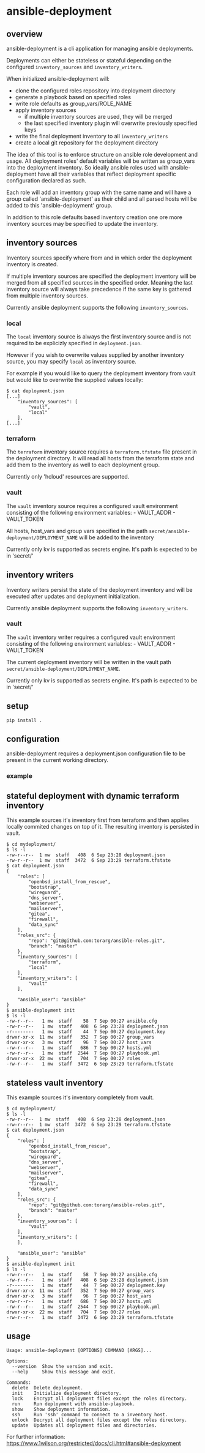 # ansible-deployment

## overview
ansible-deployment is a cli application for managing ansible deployments.

Deployments can either be stateless or stateful depending on the configured
``inventory_sources`` and ``inventory_writers``.

When initialized ansible-deployment will:
- clone the configured roles repository into deployment directory
- generate a playbook based on specified roles
- write role defaults as group_vars/ROLE_NAME
- apply inventory sources
    - if multiple inventory sources are used, they will be merged
    - the last specified inventory plugin will overwrite previously specified keys
- write the final deployment inventory to all ``inventory_writers``
- create a local git repository for the deployment directory

The idea of this tool is to enforce structure on ansible role development
and usage. All deployment roles' default variables will be written
as group_vars into the deployment inventory. So ideally ansible roles
used with ansible-deployment have all their variables that reflect
deployment specific configuration declared as such.

Each role will add an inventory group with the same name and will have 
a group called 'ansible-deployment' as their child and all parsed hosts
will be added to this 'ansible-deployment' group.

In addition to this role defaults based inventory creation one ore more 
inventory sources may be specified to update the inventory.


## inventory sources
Inventory sources specify where from and in which order the deployment
inventory is created.

If multiple inventory sources are specified the deployment inventory will
be merged from all specified sources in the specified order. Meaning the last
inventory source will always take precedence if the same key is gathered
from multiple inventory sources.

Currently ansible deployment supports the following ``inventory_sources``.


### local
The ``local`` inventory source is always the first inventory source and 
is not required to be explicizly specified in ``deployment.json``.

However if you wish to overwrite values supplied by another inventory source,
you may specify ``local`` as inventory source.

For example if you would like to query the deployment inventory from vault
but would like to overwrite the supplied values locally:
```
$ cat deployment.json
[...]
    "inventory_sources": [
        "vault",
        "local"
    ],
[...]
```


### terraform
The ``terraform`` inventory source requires a ``terraform.tfstate`` file
present in the deployment directory. It will read all hosts from the
terraform state and add them to the inventory as well to each deployment
group.

Currently only 'hcloud' resources are supported.


### vault
The ``vault`` inventory source requires a configured vault environment
consisting of the following environment variables:
    - VAULT_ADDR
    - VAULT_TOKEN

All hosts, host_vars and group vars specified in the path
``secret/ansible-deployment/DEPLOYMENT_NAME`` will be added to the inventory

Currently only kv is supported as secrets engine. It's path is expected to be 
in 'secret/' 


## inventory writers
Inventory writers persist the state of the deployment inventory and will be 
executed after updates and deployment initialization.

Currently ansible deployment supports the following ``inventory_writers``.


### vault
The ``vault`` inventory writer requires a configured vault environment
consisting of the following environment variables:
    - VAULT_ADDR
    - VAULT_TOKEN

The current deployment inventory will be written in the vault path
``secret/ansible-deployment/DEPLOYMENT_NAME``.

Currently only kv is supported as secrets engine. It's path is expected to be 
in 'secret/' 


## setup

```
pip install .
```

## configuration

ansible-deployment requires a deployment.json configuration file
to be present in the current working directory.

### example


## stateful deployment with dynamic terraform inventory
This example sources it's inventory first from terraform and then applies
locally commited changes on top of it. The resulting inventory is persisted
in vault.

```
$ cd mydeployment/
$ ls -l
-rw-r--r--  1 mw  staff   408  6 Sep 23:28 deployment.json
-rw-r--r--  1 mw  staff  3472  6 Sep 23:29 terraform.tfstate
$ cat deployment.json
{
    "roles": [
        "openbsd_install_from_rescue",
        "bootstrap",
        "wireguard",
        "dns_server",
        "webserver",
        "mailserver",
        "gitea",
        "firewall",
        "data_sync"
    ],
    "roles_src": {
        "repo": "git@github.com:torarg/ansible-roles.git",
        "branch": "master"
    },
    "inventory_sources": [
        "terraform",
        "local"
    ],
    "inventory_writers": [
        "vault"
    ],

    "ansible_user": "ansible"
}
$ ansible-deployment init
$ ls -l
-rw-r--r--   1 mw  staff    58  7 Sep 00:27 ansible.cfg
-rw-r--r--   1 mw  staff   408  6 Sep 23:28 deployment.json
-r--------   1 mw  staff    44  7 Sep 00:27 deployment.key
drwxr-xr-x  11 mw  staff   352  7 Sep 00:27 group_vars
drwxr-xr-x   3 mw  staff    96  7 Sep 00:27 host_vars
-rw-r--r--   1 mw  staff   686  7 Sep 00:27 hosts.yml
-rw-r--r--   1 mw  staff  2544  7 Sep 00:27 playbook.yml
drwxr-xr-x  22 mw  staff   704  7 Sep 00:27 roles
-rw-r--r--   1 mw  staff  3472  6 Sep 23:29 terraform.tfstate
```

## stateless vault inventory
This example sources it's inventory completely from vault.

```
$ cd mydeployment/
$ ls -l
-rw-r--r--  1 mw  staff   408  6 Sep 23:28 deployment.json
-rw-r--r--  1 mw  staff  3472  6 Sep 23:29 terraform.tfstate
$ cat deployment.json
{
    "roles": [
        "openbsd_install_from_rescue",
        "bootstrap",
        "wireguard",
        "dns_server",
        "webserver",
        "mailserver",
        "gitea",
        "firewall",
        "data_sync"
    ],
    "roles_src": {
        "repo": "git@github.com:torarg/ansible-roles.git",
        "branch": "master"
    },
    "inventory_sources": [
        "vault"
    ],
    "inventory_writers": [
    ],

    "ansible_user": "ansible"
}
$ ansible-deployment init
$ ls -l
-rw-r--r--   1 mw  staff    58  7 Sep 00:27 ansible.cfg
-rw-r--r--   1 mw  staff   408  6 Sep 23:28 deployment.json
-r--------   1 mw  staff    44  7 Sep 00:27 deployment.key
drwxr-xr-x  11 mw  staff   352  7 Sep 00:27 group_vars
drwxr-xr-x   3 mw  staff    96  7 Sep 00:27 host_vars
-rw-r--r--   1 mw  staff   686  7 Sep 00:27 hosts.yml
-rw-r--r--   1 mw  staff  2544  7 Sep 00:27 playbook.yml
drwxr-xr-x  22 mw  staff   704  7 Sep 00:27 roles
-rw-r--r--   1 mw  staff  3472  6 Sep 23:29 terraform.tfstate
```

## usage

```
Usage: ansible-deployment [OPTIONS] COMMAND [ARGS]...

Options:
  --version  Show the version and exit.
  --help     Show this message and exit.

Commands:
  delete  Delete deployment.
  init    Initialize deployment directory.
  lock    Encrypt all deployment files except the roles directory.
  run     Run deployment with ansible-playbook.
  show    Show deployment information.
  ssh     Run 'ssh' command to connect to a inventory host.
  unlock  Decrypt all deployment files except the roles directory.
  update  Updates all deployment files and directories.
```

For further information: https://www.1wilson.org/restricted/docs/cli.html#ansible-deployment
